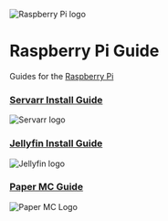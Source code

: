 ![Raspberry Pi logo](https://upload.wikimedia.org/wikipedia/en/c/cb/Raspberry_Pi_Logo.svg)

# Raspberry Pi Guide

Guides for the [Raspberry Pi](https://raspberrypi.com/)

### [Servarr Install Guide](servarr.md)
![Servarr logo](https://avatars.githubusercontent.com/u/57051827?s=200&v=4)

### [Jellyfin Install Guide](jellyfin.md)
![Jellyfin logo](https://avatars.githubusercontent.com/u/45698031?s=200&v=4)

### [Paper MC Guide](papermc.md)
![Paper MC Logo](https://avatars.githubusercontent.com/u/7608950?s=200&v=4)